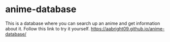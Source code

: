 # anime-database
This is a database where you can search up an anime and get information about it.
Follow this link to try it yourself. https://aabright09.github.io/anime-database/
